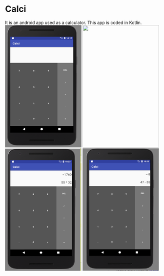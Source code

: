 # Calci
It is an android app used as a calculator. This app is coded in Kotlin.
<img src="https://github.com/pandey2016/Calci/blob/master/SCREENSHOTS/1.png" width="250" height="400" /> 
<img src="https://github.com/pandey2016/Calci/blob/master/SCREENSHOTS/2.png" width="250" height="400" /> 
<img src="https://github.com/pandey2016/Calci/blob/master/SCREENSHOTS/3.png" width="250" height="400" /> 
<img src="https://github.com/pandey2016/Calci/blob/master/SCREENSHOTS/4.png" width="250" height="400" /> 
